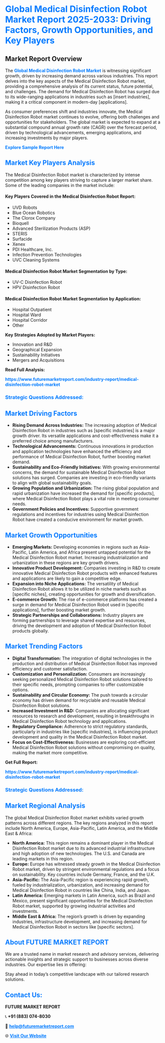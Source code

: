 <h1 style="color: #007BFF;">Global Medical Disinfection Robot Market Report 2025-2033: Driving Factors, Growth Opportunities, and Key Players</h1>

<section id="overview">
<h2>Market Report Overview</h2>
<p>The <a href="https://www.futuremarketreport.com/industry-report/medical-disinfection-robot-market" style="color: #007BFF; text-decoration: none;"><strong>Global Medical Disinfection Robot Market</strong></a> is witnessing significant growth, driven by increasing demand across various industries. This report delves into the key aspects of the Medical Disinfection Robot market, providing a comprehensive analysis of its current status, future potential, and challenges. The demand for Medical Disinfection Robot has surged due to its wide-ranging applications in industries such as [insert industries], making it a critical component in modern-day [applications].</p>
<p>As consumer preferences shift and industries innovate, the Medical Disinfection Robot market continues to evolve, offering both challenges and opportunities for stakeholders. The global market is expected to expand at a substantial compound annual growth rate (CAGR) over the forecast period, driven by technological advancements, emerging applications, and increasing investments by major players.</p>
</section>

<section id="overview">
<p><a href="https://www.futuremarketreport.com/request-sample/reportId=77498" style="color: #007BFF; text-decoration: none;"><strong>Explore Sample Report Here</strong></a></p>
</section>

<section id="key-players">
<h2 style="color: #007BFF;">Market Key Players Analysis</h2>
<p>The Medical Disinfection Robot market is characterized by intense competition among key players striving to capture a larger market share. Some of the leading companies in the market include:</p>
<h4>Key Players Covered in the Medical Disinfection Robot Report:</h4>
<ul><li>UVD Robots</li><li>Blue Ocean Robotics</li><li>The Clorox Company</li><li>Bioquell</li><li>Advanced Sterilization Products (ASP)</li><li>STERIS</li><li>Surfacide</li><li>Xenex</li><li>PDI Healthcare, Inc.</li><li>Infection Prevention Technologies</li><li>UVC Cleaning Systems</li></ul>
<h4>Medical Disinfection Robot Market Segmentation by Type:</h4>
<ul><li>UV-C Disinfection Robot</li><li>HPV Disinfection Robot</li></ul>

<h4>Medical Disinfection Robot Market Segmentation by Application:</h4>
<ul><li>Hospital Outpatient</li><li>Hospital Ward</li><li>Hospital Corridor</li><li>Other</li></ul>
<p><strong>Key Strategies Adopted by Market Players:</strong></p>
<ul>
<li>Innovation and R&D</li>
<li>Geographical Expansion</li>
<li>Sustainability Initiatives</li>
<li>Mergers and Acquisitions</li>
</ul>
</section>

<section>
<p><strong>Read Full Analysis: </strong></p><a href="https://www.futuremarketreport.com/industry-report/medical-disinfection-robot-market" style="color: #007BFF; text-decoration: none;"><strong>https://www.futuremarketreport.com/industry-report/medical-disinfection-robot-market</strong></a>
<h3 style="color: #007BFF;">Strategic Questions Addressed:</h3>
</section>

<section id="driving-factors">
<h2 style="color: #007BFF;">Market Driving Factors</h2>
<ul>
<li><strong>Rising Demand Across Industries:</strong> The increasing adoption of Medical Disinfection Robot in industries such as [specific industries] is a major growth driver. Its versatile applications and cost-effectiveness make it a preferred choice among manufacturers.</li>
<li><strong>Technological Advancements:</strong> Continuous innovations in production and application technologies have enhanced the efficiency and performance of Medical Disinfection Robot, further boosting market demand.</li>
<li><strong>Sustainability and Eco-Friendly Initiatives:</strong> With growing environmental concerns, the demand for sustainable Medical Disinfection Robot solutions has surged. Companies are investing in eco-friendly variants to align with global sustainability goals.</li>
<li><strong>Growing Population and Urbanization:</strong> The rising global population and rapid urbanization have increased the demand for [specific products], where Medical Disinfection Robot plays a vital role in meeting consumer needs.</li>
<li><strong>Government Policies and Incentives:</strong> Supportive government regulations and incentives for industries using Medical Disinfection Robot have created a conducive environment for market growth.</li>
</ul>
</section>

<section id="growth-opportunities">
<h2 style="color: #007BFF;">Market Growth Opportunities</h2>
<ul>
<li><strong>Emerging Markets:</strong> Developing economies in regions such as Asia-Pacific, Latin America, and Africa present untapped potential for the Medical Disinfection Robot market. Increasing industrialization and urbanization in these regions are key growth drivers.</li>
<li><strong>Innovative Product Development:</strong> Companies investing in R&D to create innovative Medical Disinfection Robot products with enhanced features and applications are likely to gain a competitive edge.</li>
<li><strong>Expansion into Niche Applications:</strong> The versatility of Medical Disinfection Robot allows it to be utilized in niche markets such as [specific niches], creating opportunities for growth and diversification.</li>
<li><strong>E-commerce Growth:</strong> The rise of e-commerce platforms has created a surge in demand for Medical Disinfection Robot used in [specific applications], further boosting market growth.</li>
<li><strong>Strategic Partnerships and Collaborations:</strong> Industry players are forming partnerships to leverage shared expertise and resources, driving the development and adoption of Medical Disinfection Robot products globally.</li>
</ul>
</section>

<section id="trending-factors">
<h2 style="color: #007BFF;">Market Trending Factors</h2>
<ul>
<li><strong>Digital Transformation:</strong> The integration of digital technologies in the production and distribution of Medical Disinfection Robot has improved efficiency and customer satisfaction.</li>
<li><strong>Customization and Personalization:</strong> Consumers are increasingly seeking personalized Medical Disinfection Robot solutions tailored to their specific needs, prompting companies to offer customizable options.</li>
<li><strong>Sustainability and Circular Economy:</strong> The push towards a circular economy has driven demand for recyclable and reusable Medical Disinfection Robot solutions.</li>
<li><strong>Increased Investment in R&D:</strong> Companies are allocating significant resources to research and development, resulting in breakthroughs in Medical Disinfection Robot technology and applications.</li>
<li><strong>Regulatory Compliance:</strong> Adherence to strict regulatory standards, particularly in industries like [specific industries], is influencing product development and quality in the Medical Disinfection Robot market.</li>
<li><strong>Focus on Cost-Effectiveness:</strong> Businesses are exploring cost-efficient Medical Disinfection Robot solutions without compromising on quality, making the market more competitive.</li>
</ul>
</section>

<section>
<p><strong>Get Full Report: </strong></p><a href="https://www.futuremarketreport.com/industry-report/medical-disinfection-robot-market" style="color: #007BFF; text-decoration: none;"><strong>https://www.futuremarketreport.com/industry-report/medical-disinfection-robot-market</strong></a>
<h3 style="color: #007BFF;">Strategic Questions Addressed:</h3>
</section>


<section id="regional-analysis">
<h2 style="color: #007BFF;">Market Regional Analysis</h2>
<p>The global Medical Disinfection Robot market exhibits varied growth patterns across different regions. The key regions analyzed in this report include North America, Europe, Asia-Pacific, Latin America, and the Middle East & Africa:</p>
<ul>
<li><strong>North America:</strong> This region remains a dominant player in the Medical Disinfection Robot market due to its advanced industrial infrastructure and high adoption of new technologies. The U.S. and Canada are leading markets in this region.</li>
<li><strong>Europe:</strong> Europe has witnessed steady growth in the Medical Disinfection Robot market, driven by stringent environmental regulations and a focus on sustainability. Key countries include Germany, France, and the U.K.</li>
<li><strong>Asia-Pacific:</strong> The Asia-Pacific region is experiencing rapid growth, fueled by industrialization, urbanization, and increasing demand for Medical Disinfection Robot in countries like China, India, and Japan.</li>
<li><strong>Latin America:</strong> Emerging markets in Latin America, such as Brazil and Mexico, present significant opportunities for the Medical Disinfection Robot market, supported by growing industrial activities and investments.</li>
<li><strong>Middle East & Africa:</strong> The region’s growth is driven by expanding industries, infrastructure development, and increasing demand for Medical Disinfection Robot in sectors like [specific sectors].</li>
</ul>
</section>

<footer>
<h2 style="color: #007BFF;">About FUTURE MARKET REPORT</h2>
<p>We are a trusted name in market research and advisory services, delivering actionable insights and strategic support to businesses across diverse industries. Our expertise lies in offering:</p>

<p>Stay ahead in today’s competitive landscape with our tailored research solutions.</p>

<h2 style="color: #007BFF;">Contact Us:</h2>
<p><strong>FUTURE MARKET REPORT</strong></p>
<p>📞 <strong>+91 (883) 074-8030</strong></p>
<p>📧 <strong><a href="mailto:help@futuremarketreport.com" style="color: #007BFF;">help@futuremarketreport.com</a></strong></p>
<p>🌐 <strong><a href="https://www.futuremarketreport.com/" style="color: #007BFF;">Visit Our Website</a></strong></p>
</footer>